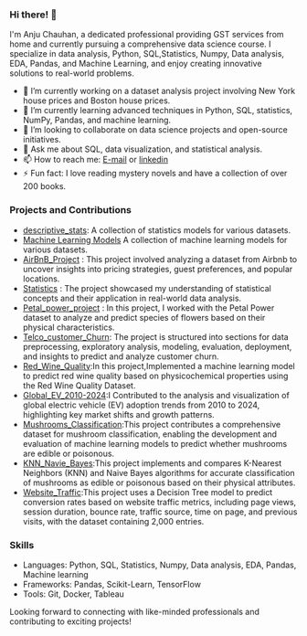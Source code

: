 ### Hi there! 👋

I'm Anju Chauhan, a dedicated professional providing GST services from home and currently pursuing a comprehensive data science course. I specialize in data analysis, Python, SQL,Statistics, Numpy, Data analysis, EDA, Pandas, and Machine Learning, and enjoy creating innovative solutions to real-world problems.

- 🔭 I’m currently working on a dataset analysis project involving New York house prices and Boston house prices.
- 🌱 I’m currently learning advanced techniques in Python, SQL, statistics, NumPy, Pandas, and machine learning.
- 👯 I’m looking to collaborate on data science projects and open-source initiatives.
- 💬 Ask me about SQL, data visualization, and statistical analysis.
- 📫 How to reach me: [E-mail](mabhagwatikripa@gmail.com) or [linkedin](www.linkedin.com/in/anju-chauhan-82a893321)
- ⚡ Fun fact: I love reading mystery novels and have a collection of over 200 books.

### Projects and Contributions
- [descriptive_stats](/https://github.com/Anju15Chauhan/descriptive-stats): A collection of statistics models for various datasets.
- [Machine Learning Models](/https://github.com/Anju15Chauhan/Machine_Learning) A collection of machine learning models for various datasets.
- [AirBnB_Project](/https://github.com/Anju15Chauhan/AirBnB) : This project involved analyzing a dataset from Airbnb to uncover insights into pricing strategies, guest preferences, and popular locations.
- [Statistics](/https://github.com/Anju15Chauhan/Statistics) : The project showcased my understanding of statistical concepts and their application in real-world data analysis.
- [Petal_power_project](/https://github.com/Anju15Chauhan/Petal_power_project) : In this project, I worked with the Petal Power dataset to analyze and predict species of flowers based on their physical characteristics.
- [Telco_customer_Churn](/https://github.com/Anju15Chauhan/Machine_Learning): The project is structured into sections for data preprocessing, exploratory analysis, modeling, evaluation, deployment, and insights to predict and analyze customer churn.
- [Red_Wine_Quality](https://github.com/Anju15Chauhan/Red_Wine_quality):In this project,Implemented a machine learning model to predict red wine quality based on physicochemical properties using the Red Wine Quality Dataset.
- [Global_EV_2010-2024](https://github.com/Anju15Chauhan/Global_EV_2024):I Contributed to the analysis and visualization of global electric vehicle (EV) adoption trends from 2010 to 2024, highlighting key market shifts and growth patterns.
- [Mushrooms_Classification](https://github.com/Anju15Chauhan/Mushroom_Classification):This project contributes a comprehensive dataset for mushroom classification, enabling the development and evaluation of machine learning models to predict whether mushrooms are edible or poisonous.
- [KNN_Navie_Bayes](https://github.com/Anju15Chauhan/Machine_Learning/blob/main/KNN_NaiveBayes.ipynb):This project implements and compares K-Nearest Neighbors (KNN) and Naive Bayes algorithms for accurate classification of mushrooms as edible or poisonous based on their physical attributes.
- [Website_Traffic](https://github.com/Anju15Chauhan/Website_Traffic):This project uses a Decision Tree model to predict conversion rates based on website traffic metrics, including page views, session duration, bounce rate, traffic source, time on page, and previous visits, with the dataset containing 2,000 entries.

### Skills
- Languages: Python, SQL, Statistics, Numpy, Data analysis, EDA, Pandas, Machine learning
- Frameworks: Pandas, Scikit-Learn, TensorFlow
- Tools: Git, Docker, Tableau

Looking forward to connecting with like-minded professionals and contributing to exciting projects!

